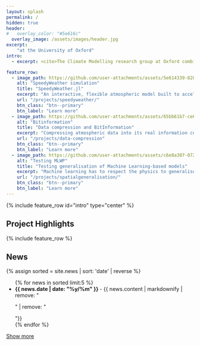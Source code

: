 ```yaml
---
layout: splash
permalink: /
hidden: true
header:
#   overlay_color: "#5e616c"
  overlay_image: /assets/images/header.jpg
excerpt: 
    "at the University of Oxford"
intro: 
  - excerpt: <cite>The Climate Modelling research group at Oxford combines climate and computer science to build better models of the climate on Earth and other planets. We do research on numerical modelling, machine learning and high-performance computing for efficient predictions of future climates; data compression and information theory; and software engineering to build next-generation climate models. </cite>

feature_row:
  - image_path: https://github.com/user-attachments/assets/5e614339-820d-4c9a-a545-318863ff8b35
    alt: "SpeedyWeather simulation"
    title: "SpeedyWeather.jl"
    excerpt: "An interactive, flexible atmospheric model built to accelerate climate research."
    url: "/projects/speedyweather/"
    btn_class: "btn--primary"
    btn_label: "Learn more"
  - image_path: https://github.com/user-attachments/assets/65bb61b7-ce6f-48d7-b08d-d9fdc08c56fa
    alt: "Bitinformation"
    title: "Data compression and BitInformation"
    excerpt: "Compressing atmospheric data into its real information content"
    url: "/projects/data-compression"
    btn_class: "btn--primary"
    btn_label: "Learn more"
  - image_path: https://github.com/user-attachments/assets/c6e8a307-072b-4022-a56d-2af486fc46fd
    alt: "Testing MLWP"
    title: "Testing generalisation of Machine Learning-based models"
    excerpt: "Machine learning has to respect the physics to generalise to future climates"
    url: "/projects/spatialgeneralisation/"
    btn_class: "btn--primary"
    btn_label: "Learn more"    
---
```


{% include feature_row id="intro" type="center" %}

## Project Highlights

{% include feature_row %}

## News

{% assign sorted = site.news | sort: 'date' | reverse %}

<div id='short_news' style="display: block;">
  <ul>
  {% for news in sorted limit:5 %}
    <li><b> {{ news.date | date: "%y/%m" }} </b> - {{ news.content | markdownify  | remove: "<p>" | remove: "</p>"}} </li>
  {% endfor %}
  </ul>
  <a href="#" onclick="hideBlock('short_news'); showBlock('long_news'); return false;" class="btn btn--primary">Show more</a>
</div>

<div id='long_news' style="display: none;">
  <ul>
  {% assign sorted = site.news | sort: 'date' | reverse %}
  {% for news in sorted %}
    <li><b> {{ news.date | date: "%y/%m" }} </b> - {{ news.content | markdownify  | remove: "<p>" | remove: "</p>"}} </li>
  {% endfor %}
  </ul>
  <a href="#" onclick="hideBlock('long_news'); showBlock('short_news'); return false;" class="btn btn--primary">Show less</a>
</div>
